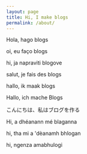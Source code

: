 ```yaml
---
layout: page
title: Hi, I make blogs
permalink: /about/
---
```



Hola, hago blogs                                                           


oi, eu faço blogs                                                    


hi, ja napraviti blogove                                              
 

salut, je fais des blogs                                          


hallo, ik maak blogs 


Hallo, ich mache Blogs


こんにちは、私はブログを作る


Hi, a dhéanann mé blaganna   


hi, tha mi a 'dèanamh bhlogan


hi, ngenza amabhulogi
